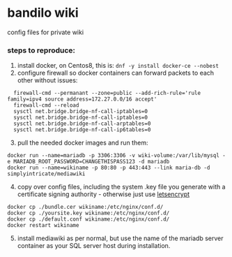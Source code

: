 # bandilo wiki
config files for private wiki
### steps to reproduce:
1. install docker, on Centos8, this is: 
`dnf -y install docker-ce --nobest`
2. configure firewall so docker containers can forward packets to each other without issues: 
```
  firewall-cmd --permanant --zone=public --add-rich-rule='rule family=ipv4 source address=172.27.0.0/16 accept'
  firewall-cmd --reload
  sysctl net.bridge.bridge-nf-call-iptables=0
  sysctl net.bridge.bridge-nf-call-iptables=0
  sysctl net.bridge.bridge-nf-call-arptables=0
  sysctl net.bridge.bridge-nf-call-ip6tables=0
```
3. pull the needed docker images and run them: 
```
docker run --name=mariadb -p 3306:3306 -v wiki-volume:/var/lib/mysql -e MARIADB_ROOT_PASSWORD=CHANGETHISPASS123 -d mariadb
docker run --name=wikiname -p 80:80 -p 443:443 --link maria-db -d simplyintricate/mediawiki
```
4. copy over config files, including the system .key file you generate with a certificate signing authority - otherwise just use [letsencrypt](https://letsencrypt.org/)
```
docker cp ./bundle.cer wikiname:/etc/nginx/conf.d/
docker cp ./yoursite.key wikiname:/etc/nginx/conf.d/
docker cp ./default.conf wikiname:/etc/nginx/conf.d/
docker restart wikiname
```
5. install mediawiki as per normal, but use the name of the mariadb server container as your SQL server host during installation. 
